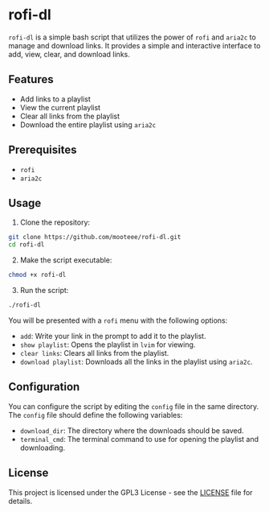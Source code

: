 # rofi-dl

`rofi-dl` is a simple bash script that utilizes the power of `rofi` and `aria2c`
to manage and download links. It provides a simple and interactive interface to
add, view, clear, and download links.

## Features

- Add links to a playlist
- View the current playlist
- Clear all links from the playlist
- Download the entire playlist using `aria2c`

## Prerequisites

- `rofi`
- `aria2c`

## Usage

1. Clone the repository:

```sh
git clone https://github.com/mooteee/rofi-dl.git
cd rofi-dl
```

2. Make the script executable:

```sh
chmod +x rofi-dl
```

3. Run the script:

```sh
./rofi-dl
```

You will be presented with a `rofi` menu with the following options:

- `add`: Write your link in the prompt to add it to the playlist.
- `show playlist`: Opens the playlist in `lvim` for viewing.
- `clear links`: Clears all links from the playlist.
- `download playlist`: Downloads all the links in the playlist using `aria2c`.

## Configuration

You can configure the script by editing the `config` file in the same directory. The `config` file should define the following variables:

- `download_dir`: The directory where the downloads should be saved.
- `terminal_cmd`: The terminal command to use for opening the playlist and downloading.

## License

This project is licensed under the GPL3 License - see the [LICENSE](LICENSE.txt) file for details.
